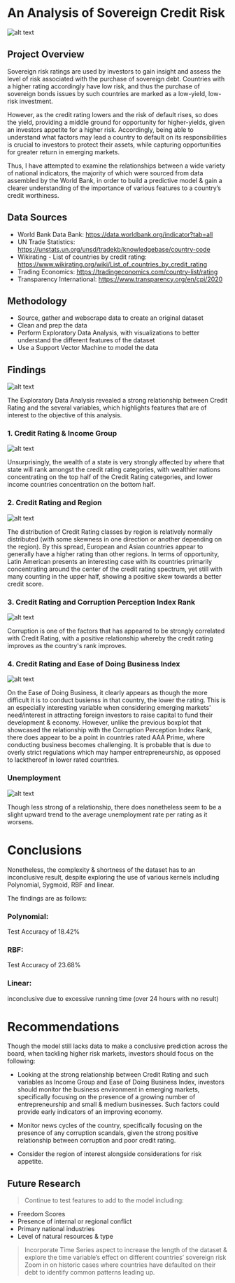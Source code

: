 

# An Analysis of Sovereign Credit Risk

![alt text](https://github.com/anaulianova/Capstone_Project/blob/master/images/image.jpg)

## Project Overview
Sovereign risk ratings are used by investors to gain insight and assess the level of risk associated with the purchase of sovereign debt. Countries with a higher rating accordingly have low risk, and thus the purchase of sovereign bonds issues by such countries are marked as a low-yield, low-risk investment. 

However, as the credit rating lowers and the risk of default rises, so does the yield, providing a middle ground for opportunity for higher-yields, given an investors appetite for a higher risk. Accordingly, being able to understand what factors may lead a country to default on its responsibilities is crucial to investors to protect their assets, while capturing opportunities for greater return in emerging markets. 

Thus, I have attempted to examine the relationships between a wide variety of  national indicators, the majority of which were sourced from data assembled by the World Bank, in order to build a predictive model & gain a clearer understanding of the importance of various features to a country’s credit worthiness. 

## Data Sources

* World Bank Data Bank: https://data.worldbank.org/indicator?tab=all 
* UN Trade Statistics: https://unstats.un.org/unsd/tradekb/knowledgebase/country-code
* Wikirating - List of countries by credit rating: https://www.wikirating.org/wiki/List_of_countries_by_credit_rating
* Trading Economics: https://tradingeconomics.com/country-list/rating
* Transparency International: https://www.transparency.org/en/cpi/2020 


## Methodology

-	Source, gather and webscrape data to create an original dataset
-	Clean and prep the data 
-	Perform Exploratory Data Analysis, with visualizations to better understand the different features of the dataset
-	Use a Support Vector Machine to model the data

## Findings

![alt text](https://github.com/anaulianova/Capstone_Project/blob/master/images/cr_distribution.PNG)

The Exploratory Data Analysis revealed a strong relationship between Credit Rating and the several variables, which highlights features that are of interest to the objective of this analysis. 

### 1. Credit Rating & Income Group

![alt text](https://github.com/anaulianova/Capstone_Project/blob/master/images/cr_income.PNG)

Unsurprisingly, the wealth of a state is very strongly affected by where that state will rank amongst the credit rating categories, with wealthier nations concentrating on the top half of the Credit Rating categories, and lower income countries concentration on the bottom half. 

### 2. Credit Rating and Region

![alt text](https://github.com/anaulianova/Capstone_Project/blob/master/images/cr_region.PNG)

The distribution of Credit Rating classes by region is relatively normally distributed (with some skewness in one direction or another depending on the region). By this spread, European and Asian countries appear to generally have a higher rating than other regions. 
In terms of opportunity, Latin American presents an interesting case with its countries primarily concentrating around the center of the credit rating spectrum, yet still with many counting in the upper half, showing a positive skew towards a better credit score. 

### 3. Credit Rating and Corruption Perception Index Rank

![alt text](https://github.com/anaulianova/Capstone_Project/blob/master/images/cr_cpi.PNG)

Corruption is one of the factors that has appeared to be strongly correlated with Credit Rating, with a positive relationship whereby the credit rating improves as the country's rank improves. 

### 4. Credit Rating and Ease of Doing Business Index

![alt text](https://github.com/anaulianova/Capstone_Project/blob/master/images/ease_business.PNG)

On the Ease of Doing Business, it clearly appears as though the more difficult it is to conduct busienss in that country, the lower the rating. This is an especially interesting variable when considering emerging markets' need/interest in attracting foreign investors to raise capital to fund their development & economy. 
However, unlike the previous boxplot that showcased the relationship with the Corruption Perception Index Rank, there does appear to be a point in countries rated AAA Prime, where conducting business becomes challenging. 
It is probable that is due to overly strict regulations which may hamper entrepreneurship, as opposed to lackthereof in lower rated countries. 

### Unemployment

![alt text](https://github.com/anaulianova/Capstone_Project/blob/master/images/unemployment.PNG)

Though less strong of a relationship, there does nonetheless seem to be a slight upward trend to the average unemployment rate per rating as it worsens. 


# Conclusions 

Nonetheless, the complexity & shortness of the dataset has to an inconclusive result, despite exploring the use of various kernels including Polynomial, Sygmoid, RBF and linear. 

The findings are as follows: 

### Polynomial: 
Test Accuracy of 18.42%

### RBF: 
Test Accuracy of 23.68%
### Linear: 
inconclusive due to excessive running time (over 24 hours with no result)

# Recommendations
Though the model still lacks data to make a conclusive prediction across the board, when tackling higher risk markets, investors should focus on the following:
- Looking at the strong relationship between Credit Rating and such variables as Income Group and Ease of Doing Business Index, investors should monitor the business environment in emerging markets, specifically focusing on the presence of a growing number of entrepreneurship and small & medium businesses. Such factors could provide early indicators of an improving economy.

- Monitor news cycles of the country, specifically focusing on the presence of any corruption scandals, given the strong positive relationship between corruption and poor credit rating. 

- Consider the region of interest alongside considerations for risk appetite.

## Future Research
> Continue to test features to add to the model including:
- Freedom Scores
- Presence of internal or regional conflict
- Primary national industries
- Level of natural resources & type
> Incorporate Time Series aspect to increase the length of the dataset & explore the time variable’s effect on different countries’ sovereign risk
> Zoom in on historic cases where countries have defaulted on their debt to identify common patterns leading up.
